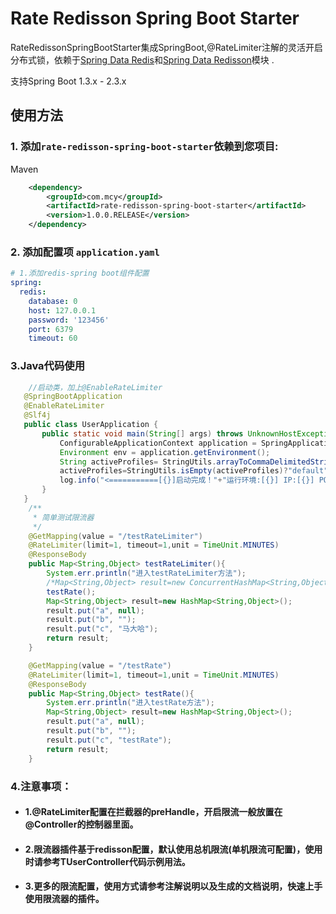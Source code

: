 # Rate Redisson Spring Boot Starter

RateRedissonSpringBootStarter集成SpringBoot,@RateLimiter注解的灵活开启分布式锁，依赖于[Spring Data Redis](https://github.com/redisson/redisson/tree/master/redisson-spring-data#spring-data-redis-integration)和[Spring Data Redisson](https://github.com/redisson/redisson/tree/master/redisson-spring-boot-starter)模块 .

支持Spring Boot 1.3.x - 2.3.x


## 使用方法

### 1. 添加`rate-redisson-spring-boot-starter`依赖到您项目:
Maven

```xml
    <dependency>
        <groupId>com.mcy</groupId>
        <artifactId>rate-redisson-spring-boot-starter</artifactId>
        <version>1.0.0.RELEASE</version>
    </dependency>
```
### 2. 添加配置项 `application.yaml`
```yaml
# 1.添加redis-spring boot组件配置
spring:
  redis:
    database: 0
    host: 127.0.0.1
    password: '123456'
    port: 6379
    timeout: 60
```
### 3.Java代码使用

```java 
    //启动类，加上@EnableRateLimiter
   @SpringBootApplication
   @EnableRateLimiter
   @Slf4j
   public class UserApplication {
       public static void main(String[] args) throws UnknownHostException {
           ConfigurableApplicationContext application = SpringApplication.run(UserApplication.class, args);
           Environment env = application.getEnvironment();
           String activeProfiles= StringUtils.arrayToCommaDelimitedString(env.getActiveProfiles());
           activeProfiles=StringUtils.isEmpty(activeProfiles)?"default":activeProfiles;
           log.info("<===========[{}]启动完成！"+"运行环境:[{}] IP:[{}] PORT:[{}]===========>", env.getProperty("spring.application.name"),activeProfiles, InetAddress.getLocalHost().getHostAddress(),env.getProperty("server.port"));
       }
   }
    /**
     * 简单测试限流器
     */
    @GetMapping(value = "/testRateLimiter")
    @RateLimiter(limit=1, timeout=1,unit = TimeUnit.MINUTES)
    @ResponseBody
    public Map<String,Object> testRateLimiter(){
        System.err.println("进入testRateLimiter方法");
        /*Map<String,Object> result=new ConcurrentHashMap<String,Object>();*/
        testRate();
        Map<String,Object> result=new HashMap<String,Object>();
        result.put("a", null);
        result.put("b", "");
        result.put("c", "马大哈");
        return result;
    }

    @GetMapping(value = "/testRate")
    @RateLimiter(limit=1, timeout=1,unit = TimeUnit.MINUTES)
    @ResponseBody
    public Map<String,Object> testRate(){
        System.err.println("进入testRate方法");
        Map<String,Object> result=new HashMap<String,Object>();
        result.put("a", null);
        result.put("b", "");
        result.put("c", "testRate");
        return result;
    }
```
### 4.注意事项：
- #### 1.@RateLimiter配置在拦截器的preHandle，开启限流一般放置在@Controller的控制器里面。

- #### 2.限流器插件基于redisson配置，默认使用总机限流(单机限流可配置)，使用时请参考TUserController代码示例用法。

- #### 3.更多的限流配置，使用方式请参考注解说明以及生成的文档说明，快速上手使用限流器的插件。



